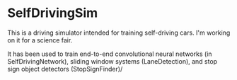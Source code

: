 # SelfDrivingSim
This is a driving simulator intended for training self-driving cars. I'm working on it for a science fair.

It has been used to train end-to-end convolutional neural networks (in SelfDrivingNetwork), sliding window systems (LaneDetection), and stop sign object detectors (StopSignFinder)/
